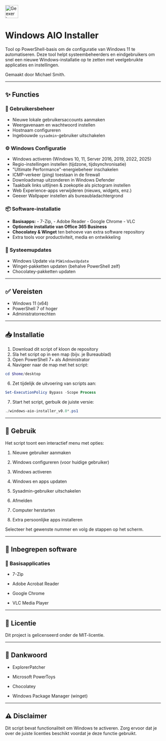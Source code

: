 <img src="https://www.geexer.nl/wp-content/uploads/2025/03/GEEXER_logo_2025_RGB_lichtblauw-scaled.png" alt="Geexer logo" style="height: 42px; vertical-align: middle; margin-right: 8px;">

#  Windows AIO Installer

Tool op PowerShell-basis om de configuratie van Windows 11 te automatiseren. Deze tool helpt systeembeheerders en eindgebruikers om snel een nieuwe Windows-installatie op te zetten met veelgebruikte applicaties en instellingen.

Gemaakt door Michael Smith.

* * *

## ✨ Functies

### 👤 Gebruikersbeheer

- Nieuwe lokale gebruikersaccounts aanmaken
- Weergavenaam en wachtwoord instellen
- Hostnaam configureren
- Ingebouwde `sysadmin`\-gebruiker uitschakelen

### ⚙️ Windows Configuratie

- Windows activeren (Windows 10, 11, Server 2016, 2019, 2022, 2025)
- Regio-instellingen instellen (tijdzone, tijdsynchronisatie)
- "Ultimate Performance"-energiebeheer inschakelen
- ICMP-verkeer (ping) toestaan in de firewall
- Downloadsmap uitzonderen in Windows Defender
- Taakbalk links uitlijnen & zoekoptie als pictogram instellen
- Web Experience-apps verwijderen (nieuws, widgets, enz.)
- Geexer Wallpaper instellen als bureaubladachtergrond
### 📦 Software-installatie
- **Basisapps:**
		- 7-Zip,
		- Adobe Reader
		  - Google Chrome
		  - VLC
- **Optionele installatie van Office 365 Business**  
- **Chocolatey & Winget** ten behoeve van extra software repository
- Extra tools voor productiviteit, media en ontwikkeling  




### 🔄 Systeemupdates

- Windows Update via `PSWindowsUpdate`
- Winget-pakketten updaten (behalve PowerShell zelf)
- Chocolatey-pakketten updaten

* * *

## ✅ Vereisten

- Windows 11 (x64)
- PowerShell 7 of hoger
- Administratorrechten

* * *

## 📥 Installatie

1.  Download dit script of kloon de repository
2.  Sla het script op in een map (bijv. je Bureaublad)
3.  Open PowerShell 7+ als Administrator
4.  Navigeer naar de map met het script:

```powershell
cd $home/desktop
```

6.  Zet tijdelijk de uitvoering van scripts aan:

```powershell
Set-ExecutionPolicy Bypass -Scope Process
```

7.  Start het script, gerbuik de juiste versie:

```powershell
./windows-aio-installer_v0.0*.ps1
```

* * *

## 🧭 Gebruik

Het script toont een interactief menu met opties:

1.  Nieuwe gebruiker aanmaken
    
2.  Windows configureren (voor huidige gebruiker)
    
3.  Windows activeren
    
4.  Windows en apps updaten
    
5.  Sysadmin-gebruiker uitschakelen
    
6.  Afmelden
    
7.  Computer herstarten
    
8.  Extra persoonlijke apps installeren
    

Selecteer het gewenste nummer en volg de stappen op het scherm.

* * *

## 🧰 Inbegrepen software

### 📌 Basisapplicaties

- 7-Zip
    
- Adobe Acrobat Reader
    
- Google Chrome
    
- VLC Media Player
    

* * *

## 📄 Licentie

Dit project is gelicenseerd onder de MIT-licentie.

* * *

## 🙏 Dankwoord

- ExplorerPatcher
    
- Microsoft PowerToys
    
- Chocolatey
    
- Windows Package Manager (winget)
    

* * *

## ⚠️ Disclaimer

Dit script bevat functionaliteit om Windows te activeren. Zorg ervoor dat je over de juiste licenties beschikt voordat je deze functie gebruikt.
